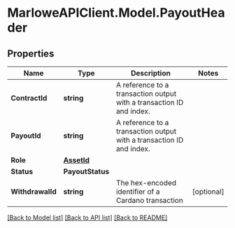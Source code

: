 # MarloweAPIClient.Model.PayoutHeader

## Properties

Name | Type | Description | Notes
------------ | ------------- | ------------- | -------------
**ContractId** | **string** | A reference to a transaction output with a transaction ID and index. | 
**PayoutId** | **string** | A reference to a transaction output with a transaction ID and index. | 
**Role** | [**AssetId**](AssetId.md) |  | 
**Status** | **PayoutStatus** |  | 
**WithdrawalId** | **string** | The hex-encoded identifier of a Cardano transaction | [optional] 

[[Back to Model list]](../README.md#documentation-for-models) [[Back to API list]](../README.md#documentation-for-api-endpoints) [[Back to README]](../README.md)

